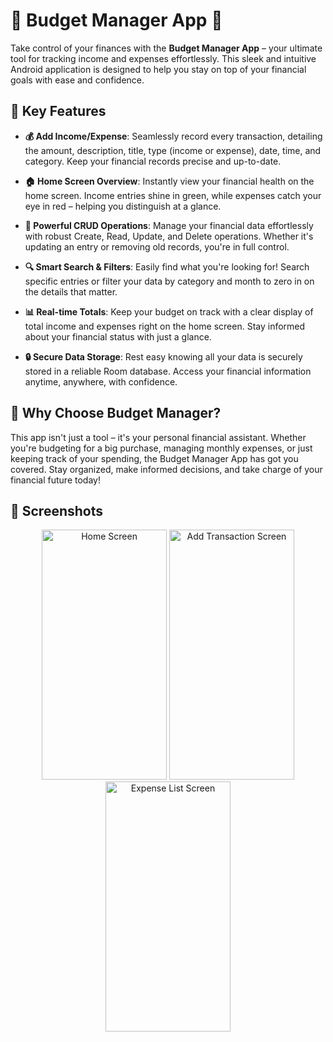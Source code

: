 # 🌟 Budget Manager App 🌟

Take control of your finances with the **Budget Manager App** – your ultimate tool for tracking income and expenses effortlessly. This sleek and intuitive Android application is designed to help you stay on top of your financial goals with ease and confidence.

## 🚀 Key Features

- **💰 Add Income/Expense**: Seamlessly record every transaction, detailing the amount, description, title, type (income or expense), date, time, and category. Keep your financial records precise and up-to-date.

- **🏠 Home Screen Overview**: Instantly view your financial health on the home screen. Income entries shine in green, while expenses catch your eye in red – helping you distinguish at a glance.

- **🔄 Powerful CRUD Operations**: Manage your financial data effortlessly with robust Create, Read, Update, and Delete operations. Whether it's updating an entry or removing old records, you're in full control.

- **🔍 Smart Search & Filters**: Easily find what you're looking for! Search specific entries or filter your data by category and month to zero in on the details that matter.

- **📊 Real-time Totals**: Keep your budget on track with a clear display of total income and expenses right on the home screen. Stay informed about your financial status with just a glance.

- **🔒 Secure Data Storage**: Rest easy knowing all your data is securely stored in a reliable Room database. Access your financial information anytime, anywhere, with confidence.

## 🌟 Why Choose Budget Manager?

This app isn't just a tool – it's your personal financial assistant. Whether you're budgeting for a big purchase, managing monthly expenses, or just keeping track of your spending, the Budget Manager App has got you covered. Stay organized, make informed decisions, and take charge of your financial future today!

## 📱 Screenshots

<p align="center">
  <img src="https://github.com/user-attachments/assets/a54be8c4-0837-472f-a14e-3192fac04baf" width="200" height="400" alt="Home Screen"/>
  <img src="https://github.com/user-attachments/assets/d81b93e8-42e0-4f5e-b2c9-8ed9b7f59327" width="200" height="400" alt="Add Transaction Screen"/>
  <img src="https://github.com/user-attachments/assets/758df4f0-ab53-46e4-83e0-49db55a8dca3" width="200" height="400" alt="Expense List Screen"/>
</p>
